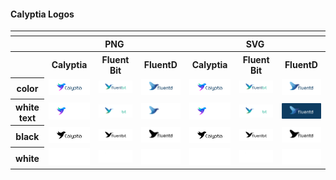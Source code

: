 #### Calyptia Logos

<table>
    <tr>
    	<th colspan="7"></th>
    </tr>
    <tr>
        <th></th>
        <th colspan="3">PNG</th>
        <th colspan="3">SVG</th>
    </tr>
    <tr>
        <th></th>
        <th>Calyptia</th>
        <th>Fluent Bit</th>
        <th>FluentD</th>
        <th>Calyptia</th>
        <th>Fluent Bit</th>
        <th>FluentD</th>
    </tr>
    <tr>
        <th>color</th>
        <td><img src="Calyptia/PNG/Logo_Color.png" width="200"></td>
        <td><img src="FluentBit/PNG/Logo_Color.png" width="200"></td>
        <td><img src="FluentD/PNG/Logo_Color.png" width="200"></td>
        <td><img src="Calyptia/SVG/Logo_Color.svg" width="200"></td>
        <td><img src="FluentBit/SVG/Logo_Color.svg" width="200"></td>
        <td><img src="FluentD/SVG/Logo_Color.svg" width="200"></td>
    </tr>
    <tr>
        <th>white text</th>
        <td><img src="Calyptia/PNG/Logo_WhiteText.png" width="200"></td>
        <td><img src="FluentBit/PNG/Logo_WhiteText.png" width="200"></td>
        <td><img src="FluentD/PNG/Logo_WhiteText.png" width="200"></td>
        <td><img src="Calyptia/SVG/Logo_WhiteText.svg" width="200"></td>
        <td><img src="FluentBit/SVG/Logo_WhiteText.svg" width=200></td>
        <td><img src="FluentD/SVG/Logo_Color-TextWhite.svg" width=200></td>
    </tr>
    <tr>
        <th>black</th>
        <td><img src="Calyptia/PNG/Logo_Black.png" width="200"></td>
        <td><img src="FluentBit/PNG/Logo_Black.png" width="200"></td>
        <td><img src="FluentD/PNG/Logo-Black.png" width="200"></td>
        <td><img src="Calyptia/SVG/Logo_Black.svg" width="200"></td>
        <td><img src="FluentBit/SVG/Logo_Black.svg" width="200"></td>
        <td><img src="FluentD/SVG/Logo_Black.svg" width="200"></td>
    </tr>
    <tr>
        <th>white</th>
        <td><img src="Calyptia/PNG/Logo_White.png" width="200"></td>
        <td><img src="FluentBit/PNG/Logo_White.png" width="200"></td>
        <td><img src="FluentD/PNG/Logo_White.png" width="200"></td>
        <td><img src="Calyptia/SVG/Logo_White.svg" width="200"></td>
        <td><img src="FluentBit/SVG/LogoWhite.svg" width="200"></td>
        <td><img src="FluentD/SVG/Logo_White.svg" width="200"></td>
    </tr>
</table>